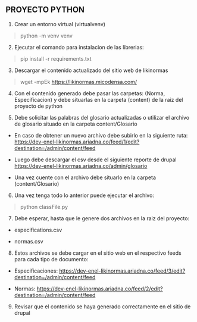 ## PROYECTO PYTHON

1. Crear un entorno virtual (virtualvenv)

> python -m venv venv

2. Ejecutar el comando para instalacion de las librerias:

> pip install -r requirements.txt

3. Descargar el contenido actualizado del sitio web de likinormas

> wget -mpEk https://likinormas.micodensa.com/

4. Con el contenido generado debe pasar las carpetas: (Norma, Especificacion) y debe situarlas en la carpeta (content) de la raiz del proyecto de python


5. Debe solicitar las palabras del glosario actualizadas o utilizar el archivo de glosario situado en la carpeta content/Glosario

- En caso de obtener un nuevo archivo debe subirlo en la siguiente ruta:
  https://dev-enel-likinormas.ariadna.co/feed/1/edit?destination=/admin/content/feed


- Luego debe descargar el csv desde el siguiente reporte de drupal
  https://dev-enel-likinormas.ariadna.co/admin/glosario


- Una vez cuente con el archivo debe situarlo en la carpeta (content/Glosario)


6. Una vez tenga todo lo anterior puede ejecutar el archivo:

> python classFile.py

7. Debe esperar, hasta que le genere dos archivos en la raiz del proyecto:

- especifications.csv

- normas.csv

8. Estos archivos se debe cargar en el sitio web en el respectivo feeds para cada tipo de documento:

- Especificaciones: https://dev-enel-likinormas.ariadna.co/feed/3/edit?destination=/admin/content/feed


- Normas: https://dev-enel-likinormas.ariadna.co/feed/2/edit?destination=/admin/content/feed

9. Revisar que el contenido se haya generado correctamente en el sitio de drupal
